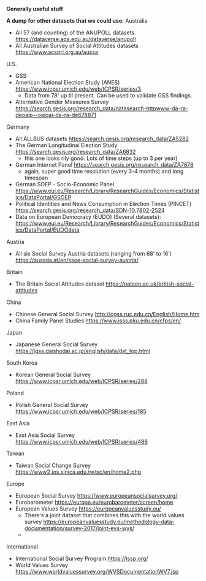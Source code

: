 **Generally useful stuff**



**A dump for other datasets that we could use:**
Australia
- All 57 (and counting) of the ANUPOLL datasets. https://dataverse.ada.edu.au/dataverse/anupoll
- All Australian Survey of Social Attitudes datasets https://www.acspri.org.au/aussa

U.S.
- GSS
- American National Election Study (ANES) https://www.icpsr.umich.edu/web/ICPSR/series/3
  - Data from 78' up til present. Can be used to validate GSS findings.
- Alternative Gender Measures Survey https://search.gesis.org/research_data/datasearch-httpwww-da-ra-deoaip--oaioai-da-ra-de678871

Germany
- All ALLBUS datasets https://search.gesis.org/research_data/ZA5282
- The German Longitudinal Election Study https://search.gesis.org/research_data/ZA6832
  - this one looks rlly good. Lots of time steps (up to 3 per year)
- German Internet Panel https://search.gesis.org/research_data/ZA7878
  - again, super good time resolution (every 3-4 months) and long timespan 
- German SOEP - Socio-Economic Panel https://www.eui.eu/Research/Library/ResearchGuides/Economics/Statistics/DataPortal/GSOEP
- Political Identities and News Consumption in Election Times (PINCET) https://search.gesis.org/research_data/SDN-10.7802-2524
- Data on European Democracy (EUDO) (Several datasets): https://www.eui.eu/Research/Library/ResearchGuides/Economics/Statistics/DataPortal/EUDOdata


Austria
- All six Social Survey Austria datasets (ranging from 68' to 16') https://aussda.at/en/ssoe-social-survey-austria/

Britain
- The Britain Social Attitudes dataset https://natcen.ac.uk/british-social-attitudes

China
- Chinese General Social Survey http://cgss.ruc.edu.cn/English/Home.htm
- China Family Panel Studies https://www.isss.pku.edu.cn/cfps/en/

Japan
- Japanese General Social Survey https://jgss.daishodai.ac.jp/english/data/dat_top.html

South Korea
- Korean General Social Survey https://www.icpsr.umich.edu/web/ICPSR/series/288

Poland
- Polish General Social Survey https://www.icpsr.umich.edu/web/ICPSR/series/185

East Asia
- East Asia Social Survey https://www.icpsr.umich.edu/web/ICPSR/series/486

Taiwan
- Taiwan Social Change Survey https://www2.ios.sinica.edu.tw/sc/en/home2.php


Europe
- European Social Survey https://www.europeansocialsurvey.org/
- Eurobarometer https://europa.eu/eurobarometer/screen/home
- European Values Survey https://europeanvaluesstudy.eu/
  - There's a joint dataset that combines this with the world values survey https://europeanvaluesstudy.eu/methodology-data-documentation/survey-2017/joint-evs-wvs/
  - 

International
- International Social Survey Program https://issp.org/
- World Values Survey https://www.worldvaluessurvey.org/WVSDocumentationWV7.jsp

